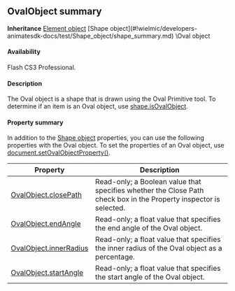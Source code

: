 ## OvalObject summary

**Inheritance** [Element object](#!wielmic/developers-animatesdk-docs/test/Element_object/element_summary.md) \[Shape object](#!wielmic/developers-animatesdk-docs/test/Shape_object/shape_summary.md) \Oval object

#### Availability

Flash CS3 Professional.

#### Description

The Oval object is a shape that is drawn using the Oval Primitive tool. To determine if an item is an Oval object, use
[shape.isOvalObject](#!wielmic/developers-animatesdk-docs/test/Shape_object/shape9.md).

#### Property summary

In addition to the [Shape object](#!wielmic/developers-animatesdk-docs/test/Shape_object/shape_summary.md) properties, you can use the following properties with the Oval object. To set the properties of an Oval object, use [document.setOvalObjectProperty()](#!wielmic/developers-animatesdk-docs/test/Document_object/docum590.md).

| **Property**                                  | **Description**                                                                                                   |
|-----------------------------------------------|-------------------------------------------------------------------------------------------------------------------|
| [OvalObject.closePath](#!wielmic/developers-animatesdk-docs/test/Oval_object/OvalObject.md) | Read-only; a Boolean value that specifies whether the Close Path check box in the Property inspector is selected. |
| [OvalObject.endAngle](#!wielmic/developers-animatesdk-docs/test/Oval_object/OvalObjec1.md)          | Read-only; a float value that specifies the end angle of the Oval object.                                         |
| [OvalObject.innerRadius](#!wielmic/developers-animatesdk-docs/test/Oval_object/OvalObjec2.md)       | Read-only; a float value that specifies the inner radius of the Oval object as a percentage.                      |
| [OvalObject.startAngle](#!wielmic/developers-animatesdk-docs/test/Oval_object/OvalObjec3.md)        | Read-only; a float value that specifies the start angle of the Oval object.                                       |

<span id="OvalObject.closePath" class="anchor"></span>

